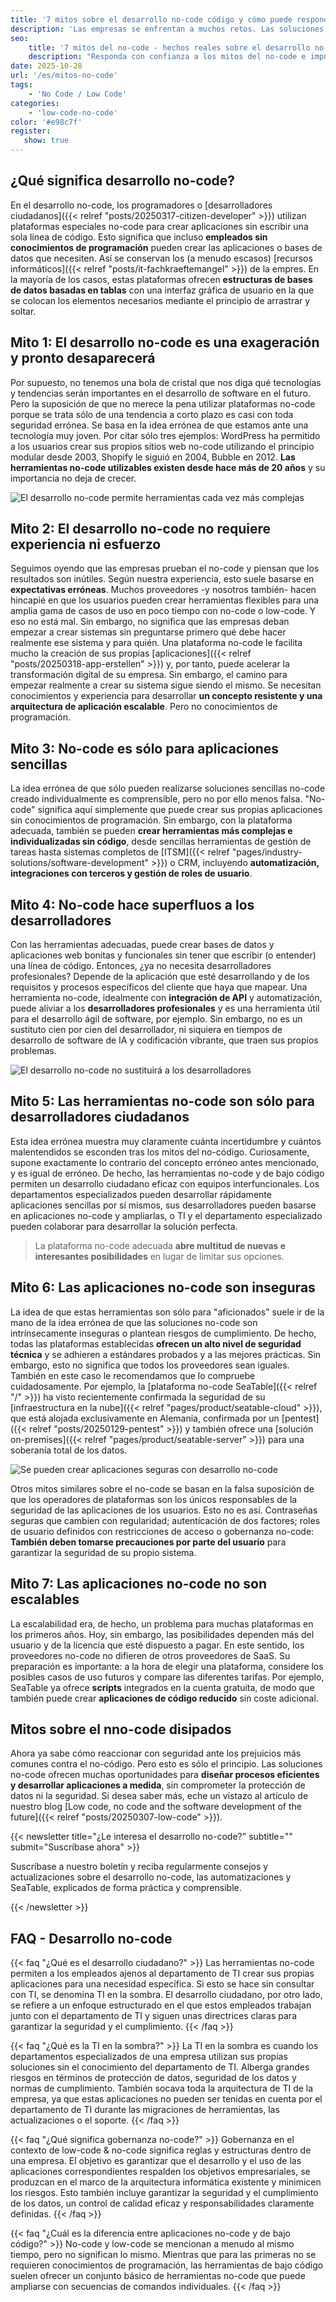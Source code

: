 ```yaml
---
title: '7 mitos sobre el desarrollo no-code código y cómo puede responder a ellos'
description: 'Las empresas se enfrentan a muchos retos. Las soluciones no-code son una forma de responder a la escasez de competencias informáticas en particular. Sin embargo, muchas empresas dudan en aplicarlas o se dejan llevar por ideas preconcebidas. En este artículo, explicamos los 7 mitos más comunes sobre el no-código.'
seo:
    title: '7 mitos del no-code - hechos reales sobre el desarrollo no-code'
    description: "Responda con confianza a los mitos del no-code e impulse la transformación digital de su empresa de forma rápida y segura."
date: 2025-10-28
url: '/es/mitos-no-code'
tags:
    - 'No Code / Low Code'
categories:
    - 'low-code-no-code'
color: '#e98c7f'
register:
   show: true
---
```


## ¿Qué significa desarrollo no-code?

En el desarrollo no-code, los programadores o [desarrolladores ciudadanos]({{< relref "posts/20250317-citizen-developer" >}}) utilizan plataformas especiales no-code para crear aplicaciones sin escribir una sola línea de código. Esto significa que incluso **empleados sin conocimientos de programación** pueden crear las aplicaciones o bases de datos que necesiten. Así se conservan los (a menudo escasos) [recursos informáticos]({{< relref "posts/it-fachkraeftemangel" >}}) de la empres. En la mayoría de los casos, estas plataformas ofrecen **estructuras de bases de datos basadas en tablas** con una interfaz gráfica de usuario en la que se colocan los elementos necesarios mediante el principio de arrastrar y soltar.

## Mito 1: El desarrollo no-code es una exageración y pronto desaparecerá

Por supuesto, no tenemos una bola de cristal que nos diga qué tecnologías y tendencias serán importantes en el desarrollo de software en el futuro. Pero la suposición de que no merece la pena utilizar plataformas no-code porque se trata sólo de una tendencia a corto plazo es casi con toda seguridad errónea. Se basa en la idea errónea de que estamos ante una tecnología muy joven. Por citar sólo tres ejemplos: WordPress ha permitido a los usuarios crear sus propios sitios web no-code utilizando el principio modular desde 2003, Shopify le siguió en 2004, Bubble en 2012. **Las herramientas no-code utilizables existen desde hace más de 20 años** y su importancia no deja de crecer.

![El desarrollo no-code permite herramientas cada vez más complejas](no_code_myth_simplicity.png)

## Mito 2: El desarrollo no-code no requiere experiencia ni esfuerzo

Seguimos oyendo que las empresas prueban el no-code y piensan que los resultados son inútiles. Según nuestra experiencia, esto suele basarse en **expectativas erróneas**. Muchos proveedores -y nosotros también- hacen hincapié en que los usuarios pueden crear herramientas flexibles para una amplia gama de casos de uso en poco tiempo con no-code o low-code. Y eso no está mal. Sin embargo, no significa que las empresas deban empezar a crear sistemas sin preguntarse primero qué debe hacer realmente ese sistema y para quién. Una plataforma no-code le facilita mucho la creación de sus propias [aplicaciones]({{< relref "posts/20250318-app-erstellen" >}}) y, por tanto, puede acelerar la transformación digital de su empresa. Sin embargo, el camino para empezar realmente a crear su sistema sigue siendo el mismo. Se necesitan conocimientos y experiencia para desarrollar **un concepto resistente y una arquitectura de aplicación escalable**. Pero no conocimientos de programación.

## Mito 3: No-code es sólo para aplicaciones sencillas

La idea errónea de que sólo pueden realizarse soluciones sencillas no-code creado individualmente es comprensible, pero no por ello menos falsa. "No-code" significa aquí simplemente que puede crear sus propias aplicaciones sin conocimientos de programación. Sin embargo, con la plataforma adecuada, también se pueden **crear herramientas más complejas e individualizadas sin código**, desde sencillas herramientas de gestión de tareas hasta sistemas completos de [ITSM]({{< relref "pages/industry-solutions/software-development" >}}) o CRM, incluyendo **automatización, integraciones con terceros y gestión de roles de usuario**.

## Mito 4: No-code hace superfluos a los desarrolladores

Con las herramientas adecuadas, puede crear bases de datos y aplicaciones web bonitas y funcionales sin tener que escribir (o entender) una línea de código. Entonces, ¿ya no necesita desarrolladores profesionales? Depende de la aplicación que esté desarrollando y de los requisitos y procesos específicos del cliente que haya que mapear. Una herramienta no-code, idealmente con **integración de API** y automatización, puede aliviar a los **desarrolladores profesionales** y es una herramienta útil para el desarrollo ágil de software, por ejemplo. Sin embargo, no es un sustituto cien por cien del desarrollador, ni siquiera en tiempos de desarrollo de software de IA y codificación vibrante, que traen sus propios problemas.

![El desarrollo no-code no sustituirá a los desarrolladores](no-code-myth-developer.png)

## Mito 5: Las herramientas no-code son sólo para desarrolladores ciudadanos

Esta idea errónea muestra muy claramente cuánta incertidumbre y cuántos malentendidos se esconden tras los mitos del no-código. Curiosamente, supone exactamente lo contrario del concepto erróneo antes mencionado, y es igual de erróneo. De hecho, las herramientas no-code y de bajo código permiten un desarrollo ciudadano eficaz con equipos interfuncionales. Los departamentos especializados pueden desarrollar rápidamente aplicaciones sencillas por sí mismos, sus desarrolladores pueden basarse en aplicaciones no-code y ampliarlas, o TI y el departamento especializado pueden colaborar para desarrollar la solución perfecta.

> La plataforma no-code adecuada **abre multitud de nuevas e interesantes posibilidades** en lugar de limitar sus opciones.

## Mito 6: Las aplicaciones no-code son inseguras

La idea de que estas herramientas son sólo para "aficionados" suele ir de la mano de la idea errónea de que las soluciones no-code son intrínsecamente inseguras o plantean riesgos de cumplimiento. De hecho, todas las plataformas establecidas **ofrecen un alto nivel de seguridad técnica** y se adhieren a estándares probados y a las mejores prácticas. Sin embargo, esto no significa que todos los proveedores sean iguales. También en este caso le recomendamos que lo compruebe cuidadosamente. Por ejemplo, la [plataforma no-code SeaTable]({{< relref "/" >}}) ha visto recientemente confirmada la seguridad de su [infraestructura en la nube]({{< relref "pages/product/seatable-cloud" >}}), que está alojada exclusivamente en Alemania, confirmada por un [pentest]({{< relref "posts/20250129-pentest" >}}) y también ofrece una [solución on-premises]({{< relref "pages/product/seatable-server" >}}) para una soberanía total de los datos.

![Se pueden crear aplicaciones seguras con desarrollo no-code](no-code-myth-security.png)

Otros mitos similares sobre el no-code se basan en la falsa suposición de que los operadores de plataformas son los únicos responsables de la seguridad de las aplicaciones de los usuarios. Esto no es así. Contraseñas seguras que cambien con regularidad; autenticación de dos factores; roles de usuario definidos con restricciones de acceso o gobernanza no-code: **También deben tomarse precauciones por parte del usuario** para garantizar la seguridad de su propio sistema.

## Mito 7: Las aplicaciones no-code no son escalables

La escalabilidad era, de hecho, un problema para muchas plataformas en los primeros años. Hoy, sin embargo, las posibilidades dependen más del usuario y de la licencia que esté dispuesto a pagar. En este sentido, los proveedores no-code no difieren de otros proveedores de SaaS. Su preparación es importante: a la hora de elegir una plataforma, considere los posibles casos de uso futuros y compare las diferentes tarifas. Por ejemplo, SeaTable ya ofrece **scripts** integrados en la cuenta gratuita, de modo que también puede crear **aplicaciones de código reducido** sin coste adicional.

## Mitos sobre el nno-code disipados

Ahora ya sabe cómo reaccionar con seguridad ante los prejuicios más comunes contra el no-código. Pero esto es sólo el principio. Las soluciones no-code ofrecen muchas oportunidades para **diseñar procesos eficientes y desarrollar aplicaciones a medida**, sin comprometer la protección de datos ni la seguridad. Si desea saber más, eche un vistazo al artículo de nuestro blog [Low code, no code and the software development of the future]({{< relref "posts/20250307-low-code" >}}).

{{< newsletter title="¿Le interesa el desarrollo no-code?" subtitle="" submit="Suscríbase ahora" >}}

Suscríbase a nuestro boletín y reciba regularmente consejos y actualizaciones sobre el desarrollo no-code, las automatizaciones y SeaTable, explicados de forma práctica y comprensible.

{{< /newsletter >}}

## FAQ - Desarrollo no-code

{{< faq "¿Qué es el desarrollo ciudadano?" >}}
Las herramientas no-code permiten a los empleados ajenos al departamento de TI crear sus propias aplicaciones para una necesidad específica. Si esto se hace sin consultar con TI, se denomina TI en la sombra. El desarrollo ciudadano, por otro lado, se refiere a un enfoque estructurado en el que estos empleados trabajan junto con el departamento de TI y siguen unas directrices claras para garantizar la seguridad y el cumplimiento.
{{< /faq >}}

{{< faq "¿Qué es la TI en la sombra?" >}}
La TI en la sombra es cuando los departamentos especializados de una empresa utilizan sus propias soluciones sin el conocimiento del departamento de TI. Alberga grandes riesgos en términos de protección de datos, seguridad de los datos y normas de cumplimiento. También socava toda la arquitectura de TI de la empresa, ya que estas aplicaciones no pueden ser tenidas en cuenta por el departamento de TI durante las migraciones de herramientas, las actualizaciones o el soporte.
{{< /faq >}}

{{< faq "¿Qué significa gobernanza no-code?" >}}
Gobernanza en el contexto de low-code & no-code significa reglas y estructuras dentro de una empresa. El objetivo es garantizar que el desarrollo y el uso de las aplicaciones correspondientes respalden los objetivos empresariales, se produzcan en el marco de la arquitectura informática existente y minimicen los riesgos. Esto también incluye garantizar la seguridad y el cumplimiento de los datos, un control de calidad eficaz y responsabilidades claramente definidas.
{{< /faq >}}

{{< faq "¿Cuál es la diferencia entre aplicaciones no-code y de bajo código?" >}}
No-code y low-code se mencionan a menudo al mismo tiempo, pero no significan lo mismo. Mientras que para las primeras no se requieren conocimientos de programación, las herramientas de bajo código suelen ofrecer un conjunto básico de herramientas no-code que puede ampliarse con secuencias de comandos individuales.
{{< /faq >}}